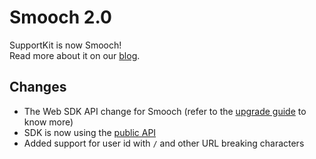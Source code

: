 # Smooch 2.0

SupportKit is now Smooch!  
Read more about it on our [blog](http://blog.smooch.io).


## Changes
- The Web SDK API change for Smooch (refer to the [upgrade guide](https://github.com/supportkit/supportkit-js/blob/integration/UPGRADE.md) to know more)
- SDK is now using the [public API](http://docs.smooch.io/rest/)
- Added support for user id with `/` and other URL breaking characters
